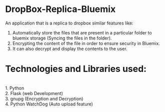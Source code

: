 # DropBox-Replica-Bluemix
An application that is a replica to dropbox similar features like: <br />
1. Automatically store the files that are present in a particular folder to bluemix storage (Syncing the files in the folder). <br />
2. Encrypting the content of the file in order to ensure security in Bluemix. <br />
3. It can also decrypt and display the contents to the user. <br />

# Technologies and Libraries used:
<br /> 1. Python <br /> 2. Flask  (web Development)<br /> 3. gnupg (Encryption and Decryption)<br />  4. Python WatchDog (Auto upload feature)

